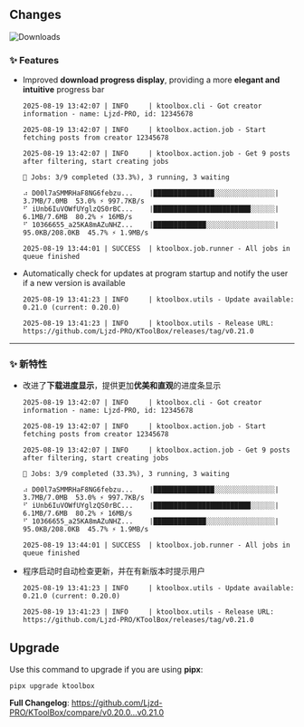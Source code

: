 ## Changes

![Downloads](https://img.shields.io/github/downloads/Ljzd-PRO/KToolBox/v0.21.0/total)

### ✨ Features

- Improved **download progress display**, providing a more **elegant and intuitive** progress bar
    ```log
    2025-08-19 13:42:07 | INFO     | ktoolbox.cli - Got creator information - name: Ljzd-PRO, id: 12345678

    2025-08-19 13:42:07 | INFO     | ktoolbox.action.job - Start fetching posts from creator 12345678

    2025-08-19 13:42:07 | INFO     | ktoolbox.action.job - Get 9 posts after filtering, start creating jobs

    🔄 Jobs: 3/9 completed (33.3%), 3 running, 3 waiting

    ⠴ D00l7aSMMRHaF8NG6febzu...    |███████████████░░░░░░░░░░░░░░░| 3.7MB/7.0MB  53.0% ⚡ 997.7KB/s
    ⠋ iUnb6IuVOWfUYglzQS0rBC...    |████████████████████████░░░░░░| 6.1MB/7.6MB  80.2% ⚡ 16MB/s
    ⠋ 10366655_a25KA8mAZuNHZ...    |█████████████░░░░░░░░░░░░░░░░░| 95.0KB/208.0KB  45.7% ⚡ 1.9MB/s

    2025-08-19 13:44:01 | SUCCESS  | ktoolbox.job.runner - All jobs in queue finished
    ```
- Automatically check for updates at program startup and notify the user if a new version is available
    ```log
    2025-08-19 13:41:23 | INFO     | ktoolbox.utils - Update available: 0.21.0 (current: 0.20.0)

    2025-08-19 13:41:23 | INFO     | ktoolbox.utils - Release URL: https://github.com/Ljzd-PRO/KToolBox/releases/tag/v0.21.0
    ```

[//]: # (### 🪲 Fixes)

- - -

### ✨ 新特性

- 改进了**下载进度显示**，提供更加**优美和直观**的进度条显示
    ```log
    2025-08-19 13:42:07 | INFO     | ktoolbox.cli - Got creator information - name: Ljzd-PRO, id: 12345678
    
    2025-08-19 13:42:07 | INFO     | ktoolbox.action.job - Start fetching posts from creator 12345678
    
    2025-08-19 13:42:07 | INFO     | ktoolbox.action.job - Get 9 posts after filtering, start creating jobs
    
    🔄 Jobs: 3/9 completed (33.3%), 3 running, 3 waiting
    
    ⠴ D00l7aSMMRHaF8NG6febzu...    |███████████████░░░░░░░░░░░░░░░| 3.7MB/7.0MB  53.0% ⚡ 997.7KB/s
    ⠋ iUnb6IuVOWfUYglzQS0rBC...    |████████████████████████░░░░░░| 6.1MB/7.6MB  80.2% ⚡ 16MB/s
    ⠋ 10366655_a25KA8mAZuNHZ...    |█████████████░░░░░░░░░░░░░░░░░| 95.0KB/208.0KB  45.7% ⚡ 1.9MB/s
    
    2025-08-19 13:44:01 | SUCCESS  | ktoolbox.job.runner - All jobs in queue finished
    ```
- 程序启动时自动检查更新，并在有新版本时提示用户
    ```log
    2025-08-19 13:41:23 | INFO     | ktoolbox.utils - Update available: 0.21.0 (current: 0.20.0)
    
    2025-08-19 13:41:23 | INFO     | ktoolbox.utils - Release URL: https://github.com/Ljzd-PRO/KToolBox/releases/tag/v0.21.0
    ```

[//]: # (### 🪲 修复)

## Upgrade

Use this command to upgrade if you are using **pipx**:
```shell
pipx upgrade ktoolbox
```

**Full Changelog**: https://github.com/Ljzd-PRO/KToolBox/compare/v0.20.0...v0.21.0